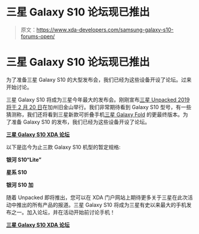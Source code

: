 # 三星 Galaxy S10 论坛现已推出

> 原文：<https://www.xda-developers.com/samsung-galaxy-s10-forums-open/>

# 三星 Galaxy S10 论坛现已推出

为了准备三星 Galaxy S10 的大型发布会，我们已经为这些设备开设了论坛。过来开始讨论。

三星 Galaxy S10 将成为三星今年最大的发布会。刚刚宣布[三星 Unpacked 2019 将于 2 月 20 日](https://www.xda-developers.com/samsung-galaxy-s10-event-february-20/)在加州旧金山举行。我们非常期待看到 Galaxy S10 型号，有一些猜测称，我们还将看到三星新款可折叠手机[三星 Galaxy Fold](https://www.xda-developers.com/samsung-foldable-phone-sony-imx-374-sensor/) 的更最终版本。为了准备 Galaxy S10 的发布，我们已经为这些设备开设了论坛。

[**三星 Galaxy S10 XDA 论坛**](https://forum.xda-developers.com/galaxy-s10)

以下是迄今为止三款 Galaxy S10 机型的暂定规格:

**银河 S10“Lite”**

**星系 S10**

**银河 S10 加**

随着 Unpacked 即将推出，您可以在 XDA 门户网站上期待更多关于三星在此次活动中推出的所有产品的报道。三星 Galaxy S10 将成为三星有史以来最大的手机发布之一。加入论坛，并在活动开始前讨论手机！

[**三星 Galaxy S10 XDA 论坛**](https://forum.xda-developers.com/galaxy-s10)